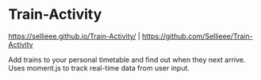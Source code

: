 # Train-Activity
https://sellieee.github.io/Train-Activity/ | https://github.com/Sellieee/Train-Activity

Add trains to your personal timetable and find out when they next arrive. Uses moment.js to track real-time data from user input. 
